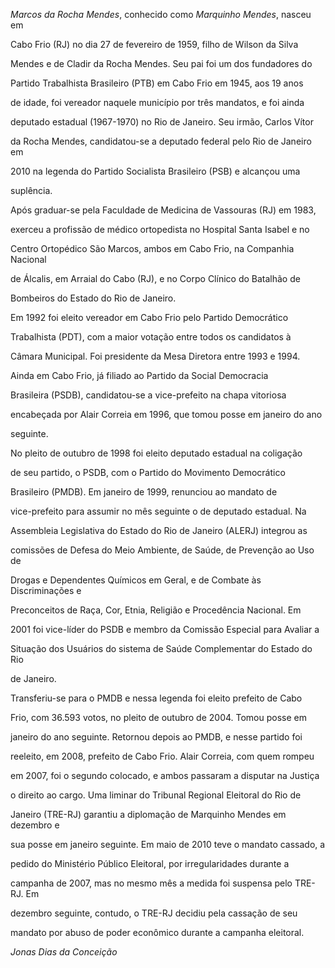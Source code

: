 

*Marcos da Rocha Mendes*, conhecido como *Marquinho Mendes*, nasceu em

Cabo Frio (RJ) no dia 27 de fevereiro de 1959, filho de Wilson da Silva

Mendes e de Cladir da Rocha Mendes. Seu pai foi um dos fundadores do

Partido Trabalhista Brasileiro (PTB) em Cabo Frio em 1945, aos 19 anos

de idade, foi vereador naquele município por três mandatos, e foi ainda

deputado estadual (1967-1970) no Rio de Janeiro. Seu irmão, Carlos Vítor

da Rocha Mendes, candidatou-se a deputado federal pelo Rio de Janeiro em

2010 na legenda do Partido Socialista Brasileiro (PSB) e alcançou uma

suplência.



Após graduar-se pela Faculdade de Medicina de Vassouras (RJ) em 1983,

exerceu a profissão de médico ortopedista no Hospital Santa Isabel e no

Centro Ortopédico São Marcos, ambos em Cabo Frio, na Companhia Nacional

de Álcalis, em Arraial do Cabo (RJ), e no Corpo Clínico do Batalhão de

Bombeiros do Estado do Rio de Janeiro.



Em 1992 foi eleito vereador em Cabo Frio pelo Partido Democrático

Trabalhista (PDT), com a maior votação entre todos os candidatos à

Câmara Municipal. Foi presidente da Mesa Diretora entre 1993 e 1994.

Ainda em Cabo Frio, já filiado ao Partido da Social Democracia

Brasileira (PSDB), candidatou-se a vice-prefeito na chapa vitoriosa

encabeçada por Alair Correia em 1996, que tomou posse em janeiro do ano

seguinte.



No pleito de outubro de 1998 foi eleito deputado estadual na coligação

de seu partido, o PSDB, com o Partido do Movimento Democrático

Brasileiro (PMDB). Em janeiro de 1999, renunciou ao mandato de

vice-prefeito para assumir no mês seguinte o de deputado estadual. Na

Assembleia Legislativa do Estado do Rio de Janeiro (ALERJ) integrou as

comissões de Defesa do Meio Ambiente, de Saúde, de Prevenção ao Uso de

Drogas e Dependentes Químicos em Geral, e de Combate às Discriminações e

Preconceitos de Raça, Cor, Etnia, Religião e Procedência Nacional. Em

2001 foi vice-líder do PSDB e membro da Comissão Especial para Avaliar a

Situação dos Usuários do sistema de Saúde Complementar do Estado do Rio

de Janeiro.



Transferiu-se para o PMDB e nessa legenda foi eleito prefeito de Cabo

Frio, com 36.593 votos, no pleito de outubro de 2004. Tomou posse em

janeiro do ano seguinte. Retornou depois ao PMDB, e nesse partido foi

reeleito, em 2008, prefeito de Cabo Frio. Alair Correia, com quem rompeu

em 2007, foi o segundo colocado, e ambos passaram a disputar na Justiça

o direito ao cargo. Uma liminar do Tribunal Regional Eleitoral do Rio de

Janeiro (TRE-RJ) garantiu a diplomação de Marquinho Mendes em dezembro e

sua posse em janeiro seguinte. Em maio de 2010 teve o mandato cassado, a

pedido do Ministério Público Eleitoral, por irregularidades durante a

campanha de 2007, mas no mesmo mês a medida foi suspensa pelo TRE-RJ. Em

dezembro seguinte, contudo, o TRE-RJ decidiu pela cassação de seu

mandato por abuso de poder econômico durante a campanha eleitoral.



*Jonas Dias da Conceição*



